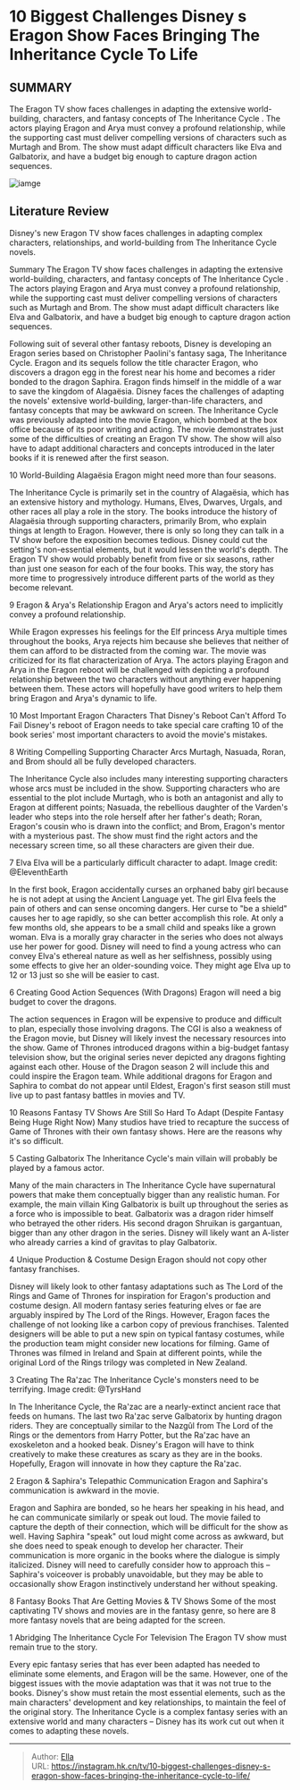 # 10 Biggest Challenges Disney s Eragon Show Faces Bringing The Inheritance Cycle To Life


## SUMMARY 


 The
 Eragon
 TV show faces challenges in adapting the extensive world-building, characters, and fantasy concepts of 
The Inheritance Cycle
. 
 The actors playing Eragon and Arya must convey a profound relationship, while the supporting cast must deliver compelling versions of characters such as Murtagh and Brom. 
 The show must adapt difficult characters like Elva and Galbatorix, and have a budget big enough to capture dragon action sequences. 

![iamge](https://static1.srcdn.com/wordpress/wp-content/uploads/2023/12/eragon-adaptation.jpeg)

## Literature Review
Disney&#39;s new Eragon TV show faces challenges in adapting complex characters, relationships, and world-building from The Inheritance Cycle novels.




Summary
 The
 Eragon
 TV show faces challenges in adapting the extensive world-building, characters, and fantasy concepts of 
The Inheritance Cycle
. 
 The actors playing Eragon and Arya must convey a profound relationship, while the supporting cast must deliver compelling versions of characters such as Murtagh and Brom. 
 The show must adapt difficult characters like Elva and Galbatorix, and have a budget big enough to capture dragon action sequences. 


Following suit of several other fantasy reboots, Disney is developing an Eragon series based on Christopher Paolini&#39;s fantasy saga, The Inheritance Cycle. Eragon and its sequels follow the title character Eragon, who discovers a dragon egg in the forest near his home and becomes a rider bonded to the dragon Saphira. Eragon finds himself in the middle of a war to save the kingdom of Alagaësia.
Disney faces the challenges of adapting the novels&#39; extensive world-building, larger-than-life characters, and fantasy concepts that may be awkward on screen. The Inheritance Cycle was previously adapted into the movie Eragon, which bombed at the box office because of its poor writing and acting. The movie demonstrates just some of the difficulties of creating an Eragon TV show. The show will also have to adapt additional characters and concepts introduced in the later books if it is renewed after the first season.









 








 10  World-Building Alagaësia 
Eragon might need more than four seasons.
        

The Inheritance Cycle is primarily set in the country of Alagaësia, which has an extensive history and mythology. Humans, Elves, Dwarves, Urgals, and other races all play a role in the story. The books introduce the history of Alagaësia through supporting characters, primarily Brom, who explain things at length to Eragon. However, there is only so long they can talk in a TV show before the exposition becomes tedious.
Disney could cut the setting&#39;s non-essential elements, but it would lessen the world&#39;s depth. The Eragon TV show would probably benefit from five or six seasons, rather than just one season for each of the four books. This way, the story has more time to progressively introduce different parts of the world as they become relevant.





 9  Eragon &amp; Arya&#39;s Relationship 
Eragon and Arya&#39;s actors need to implicitly convey a profound relationship.


 







While Eragon expresses his feelings for the Elf princess Arya multiple times throughout the books, Arya rejects him because she believes that neither of them can afford to be distracted from the coming war. The movie was criticized for its flat characterization of Arya. The actors playing Eragon and Arya in the Eragon reboot will be challenged with depicting a profound relationship between the two characters without anything ever happening between them. These actors will hopefully have good writers to help them bring Eragon and Arya&#39;s dynamic to life.
            
 
 10 Most Important Eragon Characters That Disney&#39;s Reboot Can&#39;t Afford To Fail 
Disney&#39;s reboot of Eragon needs to take special care crafting 10 of the book series&#39; most important characters to avoid the movie&#39;s mistakes.









 8  Writing Compelling Supporting Character Arcs 
Murtagh, Nasuada, Roran, and Brom should all be fully developed characters.


 







The Inheritance Cycle also includes many interesting supporting characters whose arcs must be included in the show. Supporting characters who are essential to the plot include Murtagh, who is both an antagonist and ally to Eragon at different points; Nasuada, the rebellious daughter of the Varden&#39;s leader who steps into the role herself after her father&#39;s death; Roran, Eragon&#39;s cousin who is drawn into the conflict; and Brom, Eragon&#39;s mentor with a mysterious past. The show must find the right actors and the necessary screen time, so all these characters are given their due.





 7  Elva 
Elva will be a particularly difficult character to adapt.
       Image credit: @EleventhEarth  

In the first book, Eragon accidentally curses an orphaned baby girl because he is not adept at using the Ancient Language yet. The girl Elva feels the pain of others and can sense oncoming dangers. Her curse to &#34;be a shield&#34; causes her to age rapidly, so she can better accomplish this role. At only a few months old, she appears to be a small child and speaks like a grown woman.
Elva is a morally gray character in the series who does not always use her power for good. Disney will need to find a young actress who can convey Elva&#39;s ethereal nature as well as her selfishness, possibly using some effects to give her an older-sounding voice. They might age Elva up to 12 or 13 just so she will be easier to cast.





 6  Creating Good Action Sequences (With Dragons) 
Eragon will need a big budget to cover the dragons.
        

The action sequences in Eragon will be expensive to produce and difficult to plan, especially those involving dragons. The CGI is also a weakness of the Eragon movie, but Disney will likely invest the necessary resources into the show. Game of Thrones introduced dragons within a big-budget fantasy television show, but the original series never depicted any dragons fighting against each other. House of the Dragon season 2 will include this and could inspire the Eragon team. While additional dragons for Eragon and Saphira to combat do not appear until Eldest, Eragon&#39;s first season still must live up to past fantasy battles in movies and TV.
            
 
 10 Reasons Fantasy TV Shows Are Still So Hard To Adapt (Despite Fantasy Being Huge Right Now) 
Many studios have tried to recapture the success of Game of Thrones with their own fantasy shows. Here are the reasons why it&#39;s so difficult.









 5  Casting Galbatorix 
The Inheritance Cycle&#39;s main villain will probably be played by a famous actor.
        

Many of the main characters in The Inheritance Cycle have supernatural powers that make them conceptually bigger than any realistic human. For example, the main villain King Galbatorix is built up throughout the series as a force who is impossible to beat. Galbatorix was a dragon rider himself who betrayed the other riders. His second dragon Shruikan is gargantuan, bigger than any other dragon in the series. Disney will likely want an A-lister who already carries a kind of gravitas to play Galbatorix.





 4  Unique Production &amp; Costume Design 
Eragon should not copy other fantasy franchises.


 







Disney will likely look to other fantasy adaptations such as The Lord of the Rings and Game of Thrones for inspiration for Eragon&#39;s production and costume design. All modern fantasy series featuring elves or fae are arguably inspired by The Lord of the Rings. However, Eragon faces the challenge of not looking like a carbon copy of previous franchises. Talented designers will be able to put a new spin on typical fantasy costumes, while the production team might consider new locations for filming. Game of Thrones was filmed in Ireland and Spain at different points, while the original Lord of the Rings trilogy was completed in New Zealand.





 3  Creating The Ra&#39;zac 
The Inheritance Cycle&#39;s monsters need to be terrifying.
       Image credit: @TyrsHand  

In The Inheritance Cycle, the Ra&#39;zac are a nearly-extinct ancient race that feeds on humans. The last two Ra&#39;zac serve Galbatorix by hunting dragon riders. They are conceptually similar to the Nazgûl from The Lord of the Rings or the dementors from Harry Potter, but the Ra&#39;zac have an exoskeleton and a hooked beak. Disney&#39;s Eragon will have to think creatively to make these creatures as scary as they are in the books. Hopefully, Eragon will innovate in how they capture the Ra&#39;zac.





 2  Eragon &amp; Saphira&#39;s Telepathic Communication 
Eragon and Saphira&#39;s communication is awkward in the movie.
        

Eragon and Saphira are bonded, so he hears her speaking in his head, and he can communicate similarly or speak out loud. The movie failed to capture the depth of their connection, which will be difficult for the show as well. Having Saphira &#34;speak&#34; out loud might come across as awkward, but she does need to speak enough to develop her character. Their communication is more organic in the books where the dialogue is simply italicized. Disney will need to carefully consider how to approach this – Saphira&#39;s voiceover is probably unavoidable, but they may be able to occasionally show Eragon instinctively understand her without speaking.
            
 
 8 Fantasy Books That Are Getting Movies &amp; TV Shows 
Some of the most captivating TV shows and movies are in the fantasy genre, so here are 8 more fantasy novels that are being adapted for the screen.









 1  Abridging The Inheritance Cycle For Television 
The Eragon TV show must remain true to the story.
        

Every epic fantasy series that has ever been adapted has needed to eliminate some elements, and Eragon will be the same. However, one of the biggest issues with the movie adaptation was that it was not true to the books. Disney&#39;s show must retain the most essential elements, such as the main characters&#39; development and key relationships, to maintain the feel of the original story. The Inheritance Cycle is a complex fantasy series with an extensive world and many characters – Disney has its work cut out when it comes to adapting these novels. 

---

> Author: [Ella](https://instagram.hk.cn/)  
> URL: https://instagram.hk.cn/tv/10-biggest-challenges-disney-s-eragon-show-faces-bringing-the-inheritance-cycle-to-life/  

